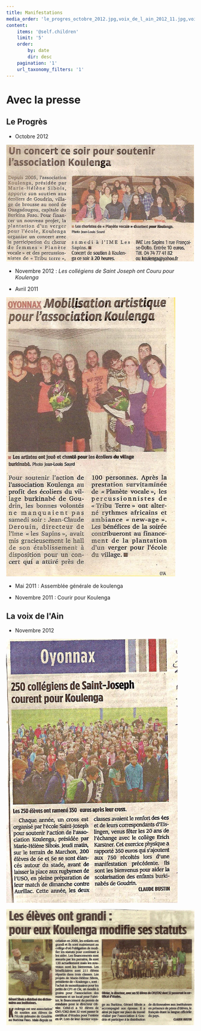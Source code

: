 ```yaml
---
title: Manifestations
media_order: 'le_progres_octobre_2012.jpg,voix_de_l_ain_2012_11.jpg,voix_de_l_ain_modification_statuts.jpg,le_progres_avril_2011.jpg'
content:
    items: '@self.children'
    limit: '5'
    order:
        by: date
        dir: desc
    pagination: '1'
    url_taxonomy_filters: '1'
---
```


# Avec la presse

## Le Progrès

* Octobre 2012

![Un concert pour soutenir l'association Koulenga à l'IME les Sapins](le_progres_octobre_2012.jpg)

* Novembre 2012 : _Les collégiens de Saint Joseph ont Couru pour Koulenga_

* Avril 2011

![Fête de printemps : stand associations mobilisées pour l'Afrique](le_progres_avril_2011.jpg)

* Mai 2011 : Assemblée générale de koulenga

* Novembre 2011 : Courir pour Koulenga

## La voix de l'Ain

* Novembre 2012

![250 collégiens de Saint Joseph courent pour Koulenga](voix_de_l_ain_2012_11.jpg)

![Koulenga modifie ses statuts pour soutenir les collégiens de Goudrin](voix_de_l_ain_modification_statuts.jpg)
